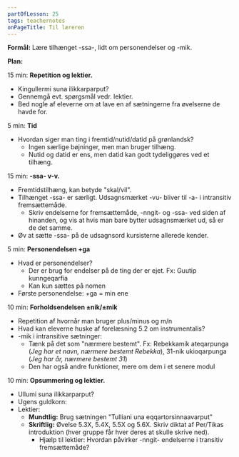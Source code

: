 ```yaml
---
partOfLesson: 25
tags: teachernotes
onPageTitle: Til læreren
---
```

**Formål:** Lære tilhænget -ssa-, lidt om personendelser og -mik.

**Plan:**

15 min: **Repetition og lektier.**

- Kingullermi suna ilikkarparput?
- Gennemgå evt. spørgsmål vedr. lektier.
- Bed nogle af eleverne om at lave en af sætningerne fra øvelserne de havde for.

5 min: **Tid**

- Hvordan siger man ting i fremtid/nutid/datid på grønlandsk?
    - Ingen særlige bøjninger, men man bruger tilhæng.
    - Nutid og datid er ens, men datid kan godt tydeliggøres ved et tilhæng.

15 min: **-ssa- v-v.**

- Fremtidstilhæng, kan betyde "skal/vil".
- Tilhænget -ssa- er særligt. Udsagnsmærket -vu- bliver til -a- i intransitiv fremsættemåde.
    - Skriv endelserne for fremsættemåde, -nngit- og -ssa- ved siden af hinanden, og vis at hvis man bare bytter udsagnsmærket ud, så er de det samme.
- Øv at sætte -ssa- på de udsagnsord kursisterne allerede kender.

5 min: **Personendelsen +ga**

- Hvad er personendelser?
    - Der er brug for endelser på de ting der er ejet. Fx: Guutip kunngeqarfia
    - Kan kun sættes på nomen
- Første personendelse: +ga = min ene

10 min: **Forholdsendelsen ±nik/±mik**

- Repetition af hvornår man bruger plus/minus og m/n
- Hvad kan eleverne huske af forelæsning 5.2 om instrumentalis?
- -mik i intransitive sætninger:
    - Tænk på det som "nærmere bestemt". Fx: Rebekkamik ateqarpunga (*Jeg har et navn, nærmere bestemt Rebekka*), 31-nik ukioqarpunga (*Jeg har år, nærmere bestemt 31*)
    - Den har også andre funktioner, mere om dem i et senere modul

10 min: **Opsummering og lektier.**

- Ullumi suna ilikkarparput?
- Ugens guldkorn:
- Lektier:
    - **Mundtlig:** Brug sætningen "Tulliani una eqqartorsinnaavarput"
    - **Skriftlig:** Øvelse 5.3X, 5.4X, 5.5X og 5.6X. Skriv diktat af Per/Tikas introduktion (hver gruppe får hver deres at skulle skrive ned).
        - Hjælp til lektier: Hvordan påvirker -nngit- endelserne i transitiv fremsættemåde?
